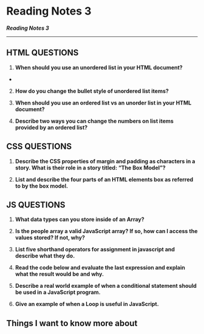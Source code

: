 # Reading Notes 3
***Reading Notes 3***

---
## HTML QUESTIONS
1. **When should you use an unordered list in your HTML document?**
* 

2. **How do you change the bullet style of unordered list items?**


3. **When should you use an ordered list vs an unorder list in your HTML document?**


4. **Describe two ways you can change the numbers on list items provided by an ordered list?**

## CSS QUESTIONS
1. **Describe the CSS properties of margin and padding as characters in a story. What is their role in a story titled: “The Box Model”?**


2. **List and describe the four parts of an HTML elements box as referred to by the box model.**

## JS QUESTIONS

1. **What data types can you store inside of an Array?**

2. **Is the people array a valid JavaScript array? If so, how can I access the values stored? If not, why?**

3. **List five shorthand operators for assignment in javascript and describe what they do.**


4. **Read the code below and evaluate the last expression and explain what the result would be and why.**


5. **Describe a real world example of when a conditional statement should be used in a JavaScript program.**


6. **Give an example of when a Loop is useful in JavaScript.**










 ## Things I want to know more about